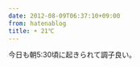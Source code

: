 ```yaml
---
date: 2012-08-09T06:37:10+09:00
from: hatenablog
title: ☀ 21℃
---
```


<p>今日も朝5:30頃に起きられて調子良い。</p>

